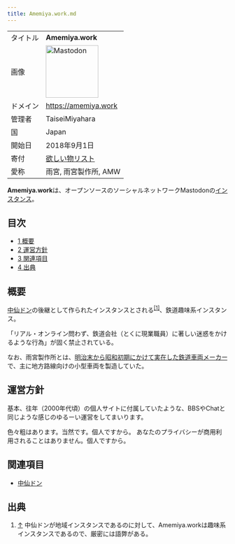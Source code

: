 ```yaml
---
title: Amemiya.work.md
---
```

<div>

|          |                                                                                                                                                                                                                                                                                                        |
|----------|--------------------------------------------------------------------------------------------------------------------------------------------------------------------------------------------------------------------------------------------------------------------------------------------------------|
| タイトル | **Amemiya.work**                                                                                                                                                                                                                                                                                       |
| 画像     | [<img src="/images/thumb/0/00/Mastodon_logo.png/120px-Mastodon_logo.png" srcset="/images/thumb/0/00/Mastodon_logo.png/180px-Mastodon_logo.png 1.5x, /images/0/00/Mastodon_logo.png 2x" width="120" height="120" alt="Mastodon" />](/%E3%83%95%E3%82%A1%E3%82%A4%E3%83%AB:Mastodon_logo.png "Mastodon") |
| ドメイン | <a href="https://amemiya.work" rel="nofollow">https://amemiya.work</a>                                                                                                                                                                                                                                 |
| 管理者   | TaiseiMiyahara                                                                                                                                                                                                                                                                                         |
| 国       | Japan                                                                                                                                                                                                                                                                                                  |
| 開始日   | 2018年9月1日                                                                                                                                                                                                                                                                                           |
| 寄付     | <a href="http://www.amazon.co.jp/registry/wishlist/2MLW8UOFRNDL1/ref=cm_sw_r_tw_ws_x_VBRSzbRXJ3WF6" rel="nofollow">欲しい物リスト</a>                                                                                                                                                                  |
| 愛称     | 雨宮, 雨宮製作所, AMW                                                                                                                                                                                                                                                                                  |

  
**Amemiya.work**は、オープンソースのソーシャルネットワークMastodonの[インスタンス](/%E3%82%A4%E3%83%B3%E3%82%B9%E3%82%BF%E3%83%B3%E3%82%B9 "インスタンス")。

<div>

<div lang="ja" dir="ltr">

## 目次

</div>

-   [1 概要](#.E6.A6.82.E8.A6.81)
-   [2 運営方針](#.E9.81.8B.E5.96.B6.E6.96.B9.E9.87.9D)
-   [3 関連項目](#.E9.96.A2.E9.80.A3.E9.A0.85.E7.9B.AE)
-   [4 出典](#.E5.87.BA.E5.85.B8)

</div>

## 概要

[中仙ドン](/%E4%B8%AD%E4%BB%99%E3%83%89%E3%83%B3 "中仙ドン")の後継として作られたインスタンスとされる<sup>[\[1\]](#cite_note-1)</sup>、鉄道趣味系インスタンス。

「リアル・オンライン問わず、鉄道会社（とくに現業職員）に著しい迷惑をかけるような行為」が固く禁止されている。

  
なお、雨宮製作所とは、<a href="https://ja.wikipedia.org/wiki/%E9%9B%A8%E5%AE%AE%E8%A3%BD%E4%BD%9C%E6%89%80" rel="nofollow">明治末から昭和初期にかけて実在した鉄道車両メーカー</a>で、主に地方路線向けの小型車両を製造していた。

## 運営方針

基本、往年（2000年代頃）の個人サイトに付属していたような、BBSやChatと同じような感じのゆるーい運営をしてまいります。

色々粗はあります。当然です。個人ですから。 あなたのプライバシーが商用利用されることはありません。個人ですから。

## 関連項目

-   [中仙ドン](/%E4%B8%AD%E4%BB%99%E3%83%89%E3%83%B3 "中仙ドン")

## 出典

<div>

1.  [↑](#cite_ref-1) 中仙ドンが地域インスタンスであるのに対して、Amemiya.workは趣味系インスタンスであるので、厳密には語弊がある。

</div>

</div>
